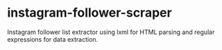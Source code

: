 # instagram-follower-scraper
Instagram follower list extractor using lxml for HTML parsing and regular expressions for data extraction.
